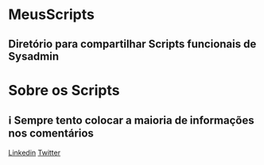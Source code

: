 # MeusScripts
Diretório para compartilhar Scripts funcionais de Sysadmin
-
# Sobre os Scripts
ℹ️ Sempre tento colocar a maioria de informações nos comentários
-
[Linkedin](https://www.linkedin.com/in/mauricio-de-liz-43500b27/)
[Twitter](https://twitter.com/mauricio_liz)
